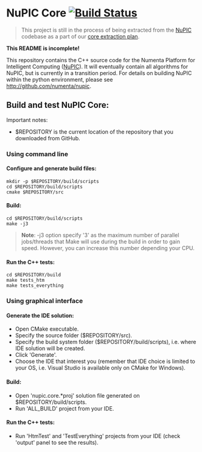 # NuPIC Core [![Build Status](https://travis-ci.org/numenta/nupic.core.png?branch=master)](https://travis-ci.org/numenta/nupic.core)

> This project is still in the process of being extracted from the [NuPIC](http://github.com/numenta/nupic) codebase as a part of our [core extraction plan](https://github.com/numenta/nupic/wiki/nupic.core-Extraction-Plan). 

**This README is incomplete!**

This repository contains the C++ source code for the Numenta Platform for Intelligent Computing ([NuPIC](http://numenta.org/nupic.html)). It will eventually contain all algorithms for NuPIC, but is currently in a transition period. For details on building NuPIC within the python environment, please see http://github.com/numenta/nupic.

## Build and test NuPIC Core:

Important notes:
 * $REPOSITORY is the current location of the repository that you downloaded from GitHub.

### Using command line

#### Configure and generate build files:

    mkdir -p $REPOSITORY/build/scripts
    cd $REPOSITORY/build/scripts
    cmake $REPOSITORY/src

#### Build:

    cd $REPOSITORY/build/scripts
    make -j3
    
> **Note**: -j3 option specify '3' as the maximum number of parallel jobs/threads that Make will use during the build in order to gain speed. However, you can increase this number depending your CPU.

#### Run the C++ tests:

    cd $REPOSITORY/build
    make tests_htm 
    make tests_everything

### Using graphical interface

#### Generate the IDE solution:

 * Open CMake executable.
 * Specify the source folder ($REPOSITORY/src).
 * Specify the build system folder ($REPOSITORY/build/scripts), i.e. where IDE solution will be created.
 * Click 'Generate'.
 * Choose the IDE that interest you (remember that IDE choice is limited to your OS, i.e. Visual Studio is available only on CMake for Windows).

#### Build:

 * Open 'nupic.core.*proj' solution file generated on $REPOSITORY/build/scripts.
 * Run 'ALL_BUILD' project from your IDE.

#### Run the C++ tests:

 * Run 'HtmTest' and 'TestEverything' projects from your IDE (check 'output' panel to see the results).

